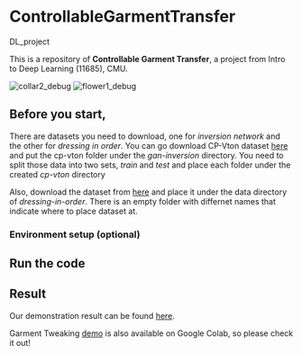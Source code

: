 # ControllableGarmentTransfer
DL_project

This is a repository of **Controllable Garment Transfer**, a project from Intro to Deep Learning (11685), CMU.


![collar2_debug](https://user-images.githubusercontent.com/76904126/167062152-32327fca-ef8d-4f09-9773-c63e6b497540.gif)
![flower1_debug](https://user-images.githubusercontent.com/76904126/167062160-4977f252-0708-4c3e-a231-f1b7cd462390.gif)


## Before you start,

There are datasets you need to download, one for *inversion network* and the other for *dressing in order*.
You can go download CP-Vton dataset [here](https://drive.google.com/drive/folders/1NxESTHGMPpUMCFsvX27N5gDwkYj7ZhoT?usp=sharing) and put the cp-vton folder under the *gan-inversion* directory. You need to split those data into two sets, *train* and *test* and place each folder under the created *cp-vton* directory

Also, download the dataset from [here](http://mmlab.ie.cuhk.edu.hk/projects/DeepFashion/InShopRetrieval.html) and place it under the data directory of *dressing-in-order*. There is an empty folder with differnet names that indicate where to place dataset at.

### Environment setup (optional)


## Run the code


## Result

Our demonstration result can be found [here](https://drive.google.com/drive/folders/13GPKKRMcBbOfDOaVDrYAs9s2GQIvr71Q?usp=sharing).

Garment Tweaking [demo](https://colab.research.google.com/drive/1-QHc6oF_Xthj1Po558gd7dQLZyD9oDuh?usp=sharing) is also available on Google Colab, so please check it out!
